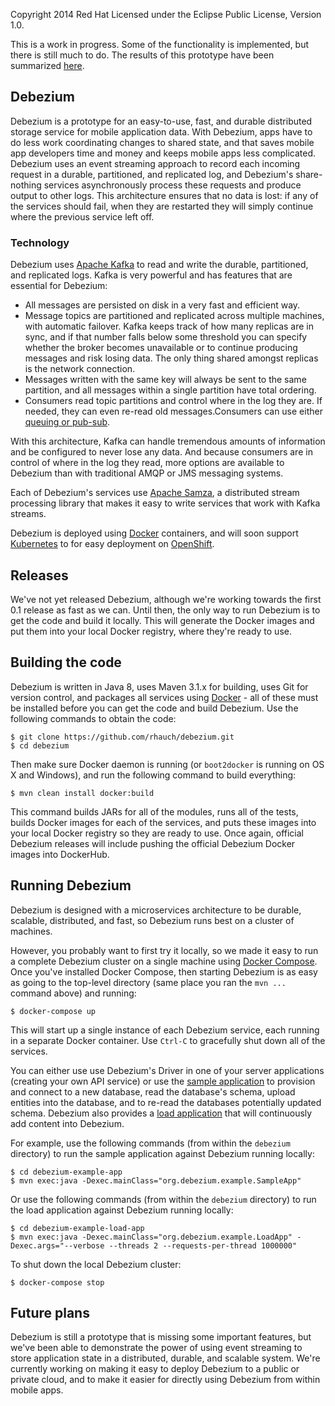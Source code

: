 Copyright 2014 Red Hat
Licensed under the Eclipse Public License, Version 1.0.

This is a work in progress. Some of the functionality is implemented, but there is still much to do. The results of this prototype have been summarized [here](Results).

## Debezium

Debezium is a prototype for an easy-to-use, fast, and durable distributed storage service for mobile application data. With Debezium, apps have to do less work coordinating changes to shared state, and that saves mobile app developers time and money and keeps mobile apps less complicated. Debezium uses an event streaming approach to record each incoming request in a durable, partitioned, and replicated log, and Debezium's share-nothing services asynchronously process these requests and produce output to other logs. This architecture ensures that no data is lost: if any of the services should fail, when they are restarted they will simply continue where the previous service left off.

### Technology

Debezium uses [Apache Kafka](http://kafka.apache.org) to read and write the durable, partitioned, and replicated logs. Kafka is very powerful and has features that are essential for Debezium:

* All messages are persisted on disk in a very fast and efficient way.
* Message topics are partitioned and replicated across multiple machines, with automatic failover. Kafka keeps track of how many replicas are in sync, and if that number falls below some threshold you can specify whether the broker becomes unavailable or to continue producing messages and risk losing data. The only thing shared amongst replicas is the network connection.
* Messages written with the same key will always be sent to the same partition, and all messages within a single partition have total ordering.
* Consumers read topic partitions and control where in the log they are. If needed, they can even re-read old messages.Consumers can use either [queuing or pub-sub](http://kafka.apache.org/documentation.html#intro_consumers).

With this architecture, Kafka can handle tremendous amounts of information and be configured to never lose any data. And because consumers are in control of where in the log they read, more options are available to Debezium than with traditional AMQP or JMS messaging systems.

Each of Debezium's services use [Apache Samza](http://samza.incubator.apache.org), a distributed stream processing library that makes it easy to write services that work with Kafka streams.

Debezium is deployed using [Docker](https://www.docker.com) containers, and will soon support [Kubernetes](http://kubernetes.io) to for easy deployment on [OpenShift](https://www.openshift.com). 

## Releases

We've not yet released Debezium, although we're working towards the first 0.1 release as fast as we can. Until then, the only way to run Debezium is to get the code and build it locally. This will generate the Docker images and put them into your local Docker registry, where they're ready to use. 

## Building the code

Debezium is written in Java 8, uses Maven 3.1.x for building, uses Git for version control, and packages all services using [Docker](https://www.docker.com) - all of these must be installed before you can get the code and build Debezium. Use the following commands to obtain the code:

    $ git clone https://github.com/rhauch/debezium.git
	$ cd debezium

Then make sure Docker daemon is running (or `boot2docker` is running on OS X and Windows), and run the following command to build everything:

	$ mvn clean install docker:build

This command builds JARs for all of the modules, runs all of the tests, builds Docker images for each of the services, and puts these images into your local Docker registry so they are ready to use. Once again, official Debezium releases will include pushing the official Debezium Docker images into DockerHub.

## Running Debezium

Debezium is designed with a microservices architecture to be durable, scalable, distributed, and fast, so Debezium runs best on a cluster of machines.

However, you probably want to first try it locally, so we made it easy to run a complete Debezium cluster on a single machine using [Docker Compose](https://docs.docker.com/compose/). Once you've installed Docker Compose, then starting Debezium is as easy as going to the top-level directory (same place you ran the `mvn ...` command above) and running:

    $ docker-compose up

This will start up a single instance of each Debezium service, each running in a separate Docker container. Use `Ctrl-C` to gracefully shut down all of the services.

You can either use use Debezium's Driver in one of your server applications (creating your own API service) or use the [sample application](blob/master/debezium-example-app/src/main/java/org/debezium/example/SampleApp.java) to provision and connect to a new database, read the database's schema, upload entities into the database, and to re-read the databases potentially updated schema. Debezium also provides a [load application](blob/master/debezium-example-load-app/src/main/java/org/debezium/example/LoadApp.java) that will continuously add content into Debezium.

For example, use the following commands (from within the `debezium` directory) to run the sample application against Debezium running locally:

    $ cd debezium-example-app
    $ mvn exec:java -Dexec.mainClass="org.debezium.example.SampleApp"

Or use the following commands (from within the `debezium` directory) to run the load application against Debezium running locally:

    $ cd debezium-example-load-app
    $ mvn exec:java -Dexec.mainClass="org.debezium.example.LoadApp" -Dexec.args="--verbose --threads 2 --requests-per-thread 1000000"

To shut down the local Debezium cluster:

    $ docker-compose stop

## Future plans

Debezium is still a prototype that is missing some important features, but we've been able to demonstrate the power of using event streaming to store application state in a distributed, durable, and scalable system. We're currently working on making it easy to deploy Debezium to a public or private cloud, and to make it easier for directly using Debezium from within mobile apps.
